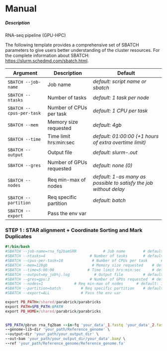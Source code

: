 # Manual
##### Description
RNA-seq pipeline (GPU-HPC)

The following template provides a comprehensive set of SBATCH parameters to give users better understanding of the cluster resources.
For the complete information about SBATCH: https://slurm.schedmd.com/sbatch.html.

| Argument | Description | Default
|---|---|---|
|`SBATCH --job-name` |           Job name		  |*default: script name or sbatch*|
|`SBATCH --ntasks`      |              Number of tasks		 | *default: 1 task per node*
|`SBATCH --cpus-per-task`|             Number of CPUs per task	 | *default: 1 CPU per task*
|`SBATCH --mem `       |            Memory size requested	 | *default: 4gb*
|`SBATCH --time `     |         Time limit hrs:min:sec	 | *default: 01:00:00 (+1 hours of extra overtime limit)*
|`SBATCH --output`|           Output file		 | *default: slurm-<jobid>.out*
|`SBATCH --gres   `       |        Number of GPUs requested  |*default: none (0)*
|`SBATCH --nodes   `           | Req min-max of nodes      |*default: 1-as many as possible to satisfy the job without delay*
|`SBATCH --partition	`      | Req specific partition   | *default: batch*
|`SBATCH --export	`	  |    Pass the env var

### STEP 1 : STAR alignment + Coordinate Sorting and Mark Duplicates
```ruby
#!/bin/bash
#SBATCH --job-name=rna_fq2bamSRR            # Job name		  # default: script name or sbatch
#SBATCH --ntasks=4                    # Number of tasks		  # default: 1 task per node
#SBATCH --cpus-per-task=10             # Number of CPUs per task	  # default: 1 CPU per task 
#SBATCH --mem=128gb                    # Memory size requested	  # default: 4gb
#SBATCH --time=5:00:00               # Time limit hrs:min:sec	  # default: 01:00:00 (+1 hours of extra overtime limit) 
#SBATCH --output=my_job%j.log           # Output file		  # default: slurm-<jobid>.out
#SBATCH --gres=gpu:3                  # Number of GPUs requested  # default: none (0)
#SBATCH --nodes=1              # Req min-max of nodes      # default: 1-as many as possible to satisfy the job without delay
#SBATCH --partition=batch	      # Req specific partition    # default: batch
#SBATCH --export=ALL		      # Pass the env var

export PB_PATH=/shared/parabrick/parabricks
export PATH=$PB_PATH:$PATH
export PB_HOME=/shared/parabrick/parabricks
 

$PB_PATH/pbrun rna_fq2bam --in-fq 'your_data'_1.fastq 'your_data'_2.fastq \
--genome-lib-dir 'your_path/Reference_genome' \
--output-dir 'your_path/your_output_dir' \
--out-bam 'your_path/your_output_dir/your_data'.bam/ \
--ref 'your_path/Reference_genome/Reference_genome.fa'
```
